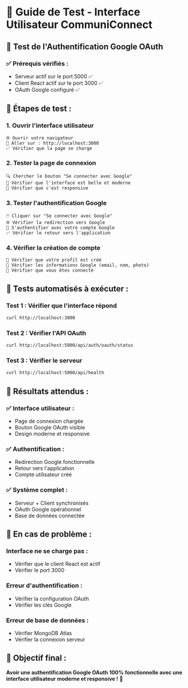 # 🎯 Guide de Test - Interface Utilisateur CommuniConnect

## 🚀 **Test de l'Authentification Google OAuth**

### ✅ **Prérequis vérifiés :**
- Serveur actif sur le port 5000 ✅
- Client React actif sur le port 3000 ✅
- OAuth Google configuré ✅

## 🔧 **Étapes de test :**

### **1. Ouvrir l'interface utilisateur**
```
🌐 Ouvrir votre navigateur
📱 Aller sur : http://localhost:3000
✅ Vérifier que la page se charge
```

### **2. Tester la page de connexion**
```
🔍 Chercher le bouton "Se connecter avec Google"
🎨 Vérifier que l'interface est belle et moderne
📱 Vérifier que c'est responsive
```

### **3. Tester l'authentification Google**
```
🖱️ Cliquer sur "Se connecter avec Google"
🌐 Vérifier la redirection vers Google
🔐 S'authentifier avec votre compte Google
✅ Vérifier le retour vers l'application
```

### **4. Vérifier la création de compte**
```
👤 Vérifier que votre profil est créé
📧 Vérifier les informations Google (email, nom, photo)
🎯 Vérifier que vous êtes connecté
```

## 🧪 **Tests automatisés à exécuter :**

### **Test 1 : Vérifier que l'interface répond**
```bash
curl http://localhost:3000
```

### **Test 2 : Vérifier l'API OAuth**
```bash
curl http://localhost:5000/api/auth/oauth/status
```

### **Test 3 : Vérifier le serveur**
```bash
curl http://localhost:5000/api/health
```

## 🎉 **Résultats attendus :**

### ✅ **Interface utilisateur :**
- Page de connexion chargée
- Bouton Google OAuth visible
- Design moderne et responsive

### ✅ **Authentification :**
- Redirection Google fonctionnelle
- Retour vers l'application
- Compte utilisateur créé

### ✅ **Système complet :**
- Serveur + Client synchronisés
- OAuth Google opérationnel
- Base de données connectée

## 🚨 **En cas de problème :**

### **Interface ne se charge pas :**
- Vérifier que le client React est actif
- Vérifier le port 3000

### **Erreur d'authentification :**
- Vérifier la configuration OAuth
- Vérifier les clés Google

### **Erreur de base de données :**
- Vérifier MongoDB Atlas
- Vérifier la connexion serveur

## 🏁 **Objectif final :**

**Avoir une authentification Google OAuth 100% fonctionnelle avec une interface utilisateur moderne et responsive !** 🎯 